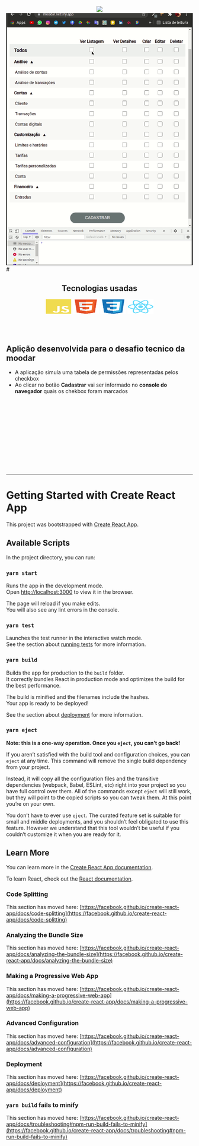 <div align="center">
  <img src="https://www.selfitacademias.com.br/wp-content/uploads/2020/07/Moodar_Logo-300x88.png">
</div>
<img src="./moodar.gif"/>
#
<br>

<h2 align="center">Tecnologias usadas</h2>
<div align="center">
  <img align="center" alt="Edinelson-Js" height="40" width="70" src="https://raw.githubusercontent.com/devicons/devicon/master/icons/javascript/javascript-plain.svg">
   <img align="center" alt="Edinelson-HTML" height="40" width="70" src="https://raw.githubusercontent.com/devicons/devicon/master/icons/html5/html5-original.svg">
   <img align="center" alt="Edinelson-CSS" height="40" width="70" src="https://raw.githubusercontent.com/devicons/devicon/master/icons/css3/css3-original.svg">
   <img align="center" alt="Edinelson-React" height="40" width="70" src="https://raw.githubusercontent.com/devicons/devicon/master/icons/react/react-original.svg">
  </div>
<br/>
<br/>
<br/>

## Aplição desenvolvida para o desafio tecnico da moodar
   - A aplicação simula uma tabela de permissões representadas pelos checkbox
   - Ao clicar no botão **Cadastrar** vai ser informado no **console do navegador** quais os chekbox foram marcados

<br/>
<br/>
<br/>
<br/>
<br/>
<br/>
<br/>
<br/>
<br/>
<br/>
<br/>
<hr/>



























# Getting Started with Create React App

This project was bootstrapped with [Create React App](https://github.com/facebook/create-react-app).

## Available Scripts

In the project directory, you can run:

### `yarn start`

Runs the app in the development mode.\
Open [http://localhost:3000](http://localhost:3000) to view it in the browser.

The page will reload if you make edits.\
You will also see any lint errors in the console.

### `yarn test`

Launches the test runner in the interactive watch mode.\
See the section about [running tests](https://facebook.github.io/create-react-app/docs/running-tests) for more information.

### `yarn build`

Builds the app for production to the `build` folder.\
It correctly bundles React in production mode and optimizes the build for the best performance.

The build is minified and the filenames include the hashes.\
Your app is ready to be deployed!

See the section about [deployment](https://facebook.github.io/create-react-app/docs/deployment) for more information.

### `yarn eject`

**Note: this is a one-way operation. Once you `eject`, you can’t go back!**

If you aren’t satisfied with the build tool and configuration choices, you can `eject` at any time. This command will remove the single build dependency from your project.

Instead, it will copy all the configuration files and the transitive dependencies (webpack, Babel, ESLint, etc) right into your project so you have full control over them. All of the commands except `eject` will still work, but they will point to the copied scripts so you can tweak them. At this point you’re on your own.

You don’t have to ever use `eject`. The curated feature set is suitable for small and middle deployments, and you shouldn’t feel obligated to use this feature. However we understand that this tool wouldn’t be useful if you couldn’t customize it when you are ready for it.

## Learn More

You can learn more in the [Create React App documentation](https://facebook.github.io/create-react-app/docs/getting-started).

To learn React, check out the [React documentation](https://reactjs.org/).

### Code Splitting

This section has moved here: [https://facebook.github.io/create-react-app/docs/code-splitting](https://facebook.github.io/create-react-app/docs/code-splitting)

### Analyzing the Bundle Size

This section has moved here: [https://facebook.github.io/create-react-app/docs/analyzing-the-bundle-size](https://facebook.github.io/create-react-app/docs/analyzing-the-bundle-size)

### Making a Progressive Web App

This section has moved here: [https://facebook.github.io/create-react-app/docs/making-a-progressive-web-app](https://facebook.github.io/create-react-app/docs/making-a-progressive-web-app)

### Advanced Configuration

This section has moved here: [https://facebook.github.io/create-react-app/docs/advanced-configuration](https://facebook.github.io/create-react-app/docs/advanced-configuration)

### Deployment

This section has moved here: [https://facebook.github.io/create-react-app/docs/deployment](https://facebook.github.io/create-react-app/docs/deployment)

### `yarn build` fails to minify

This section has moved here: [https://facebook.github.io/create-react-app/docs/troubleshooting#npm-run-build-fails-to-minify](https://facebook.github.io/create-react-app/docs/troubleshooting#npm-run-build-fails-to-minify)
